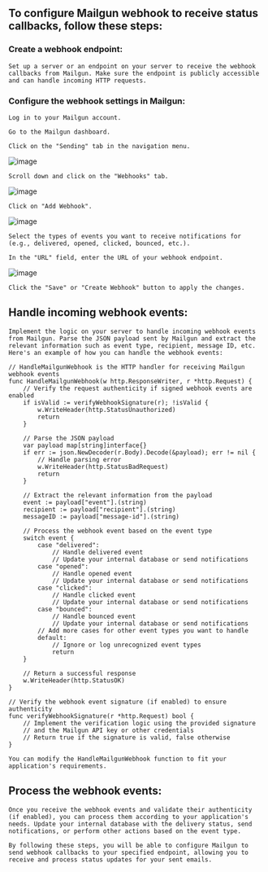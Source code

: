 ## To configure Mailgun webhook to receive status callbacks, follow these steps:

### Create a webhook endpoint:
```
Set up a server or an endpoint on your server to receive the webhook callbacks from Mailgun. Make sure the endpoint is publicly accessible and can handle incoming HTTP requests.
```
### Configure the webhook settings in Mailgun:

```
Log in to your Mailgun account.
```
```
Go to the Mailgun dashboard.
```
```
Click on the "Sending" tab in the navigation menu.
```
![image](https://github.com/gic-anurag/mailgun-webhook/assets/89963141/627f0038-4c57-4fba-9006-5a299aa36df0)

```
Scroll down and click on the "Webhooks" tab.
```
![image](https://github.com/gic-anurag/mailgun-webhook/assets/89963141/a20a3867-30f3-48c2-8342-a5e5bea2ebcd)
```
Click on "Add Webhook".
```
![image](https://github.com/gic-anurag/mailgun-webhook/assets/89963141/841e2710-95a5-4735-a77c-2c7f29db989e)
```
Select the types of events you want to receive notifications for (e.g., delivered, opened, clicked, bounced, etc.).
```
```
In the "URL" field, enter the URL of your webhook endpoint.
```
![image](https://github.com/gic-anurag/mailgun-webhook/assets/89963141/7eeebbde-5d15-4b2a-915d-346739f1e700)
```
Click the "Save" or "Create Webhook" button to apply the changes.
```
## Handle incoming webhook events:
```
Implement the logic on your server to handle incoming webhook events from Mailgun. Parse the JSON payload sent by Mailgun and extract the relevant information such as event type, recipient, message ID, etc. Here's an example of how you can handle the webhook events:

// HandleMailgunWebhook is the HTTP handler for receiving Mailgun webhook events
func HandleMailgunWebhook(w http.ResponseWriter, r *http.Request) {
    // Verify the request authenticity if signed webhook events are enabled
    if isValid := verifyWebhookSignature(r); !isValid {
        w.WriteHeader(http.StatusUnauthorized)
        return
    }

    // Parse the JSON payload
    var payload map[string]interface{}
    if err := json.NewDecoder(r.Body).Decode(&payload); err != nil {
        // Handle parsing error
        w.WriteHeader(http.StatusBadRequest)
        return
    }

    // Extract the relevant information from the payload
    event := payload["event"].(string)
    recipient := payload["recipient"].(string)
    messageID := payload["message-id"].(string)

    // Process the webhook event based on the event type
    switch event {
        case "delivered":
            // Handle delivered event
            // Update your internal database or send notifications
        case "opened":
            // Handle opened event
            // Update your internal database or send notifications
        case "clicked":
            // Handle clicked event
            // Update your internal database or send notifications
        case "bounced":
            // Handle bounced event
            // Update your internal database or send notifications
        // Add more cases for other event types you want to handle
        default:
            // Ignore or log unrecognized event types
            return
    }

    // Return a successful response
    w.WriteHeader(http.StatusOK)
}

// Verify the webhook event signature (if enabled) to ensure authenticity
func verifyWebhookSignature(r *http.Request) bool {
    // Implement the verification logic using the provided signature
    // and the Mailgun API key or other credentials
    // Return true if the signature is valid, false otherwise
}
```
```
You can modify the HandleMailgunWebhook function to fit your application's requirements.
```

## Process the webhook events:

```
Once you receive the webhook events and validate their authenticity (if enabled), you can process them according to your application's needs. Update your internal database with the delivery status, send notifications, or perform other actions based on the event type.
```

```
By following these steps, you will be able to configure Mailgun to send webhook callbacks to your specified endpoint, allowing you to receive and process status updates for your sent emails.
```

